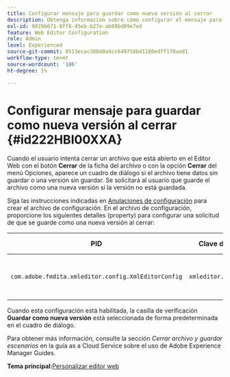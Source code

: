 ```yaml
---
title: Configurar mensaje para guardar como nueva versión al cerrar
description: Obtenga información sobre cómo configurar el mensaje para guardar como una nueva versión al cerrar
exl-id: 9029b671-8ff8-45eb-b27e-ab89bd09e7ed
feature: Web Editor Configuration
role: Admin
level: Experienced
source-git-commit: 0513ecac38840a4cc649758bd1180edff1f8aed1
workflow-type: tm+mt
source-wordcount: '186'
ht-degree: 1%

---
```


# Configurar mensaje para guardar como nueva versión al cerrar {#id222HBI00XXA}

Cuando el usuario intenta cerrar un archivo que está abierto en el Editor Web con el botón **Cerrar** de la ficha del archivo o con la opción **Cerrar** del menú Opciones, aparece un cuadro de diálogo si el archivo tiene datos sin guardar o una versión sin guardar. Se solicitará al usuario que guarde el archivo como una nueva versión si la versión no está guardada.

Siga las instrucciones indicadas en [Anulaciones de configuración](download-install-additional-config-override.md#) para crear el archivo de configuración. En el archivo de configuración, proporcione los siguientes detalles \(property\) para configurar una solicitud de que se guarde como una nueva versión al cerrar:

| PID | Clave de propiedad | Valor de propiedad |
|---|------------|--------------|
| `com.adobe.fmdita.xmleditor.config.XmlEditorConfig` | `xmleditor.savenewversion` | Booleano \( true/ false\). <br>  **Valor predeterminado**: true |

Cuando esta configuración está habilitada, la casilla de verificación **Guardar como nueva versión** está seleccionada de forma predeterminada en el cuadro de diálogo.

Para obtener más información, consulte la sección *Cerrar archivo y guardar escenarios* en la guía as a Cloud Service sobre el uso de Adobe Experience Manager Guides.

**Tema principal:**&#x200B;[ Personalizar editor web](conf-web-editor.md)
